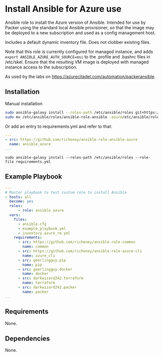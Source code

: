 # Install Ansible for Azure use

Ansible role to install the Azure version of Ansible. Intended for use by Packer using the standard local Ansible provisioner, so that the image may be deployed to a new subscription and used as a config management host.

Includes a default dynamic inventory file. Does not clobber existing files.

Note that this role is currently configured for managed instance, and adds `export ANSIBLE_AZURE_AUTH_SOURCE=msi` to the .profile and .bashrc files in /etc/skel.  Ensure that the resulting VM image is deployed with managed instance access to the subscription.

As used by the labs on <https://azurecitadel.com/automation/packeransible>.

## Installation

Manual installation

```bash
sudo ansible-galaxy install --roles-path /etc/ansible/roles git+https://github.com/richeney/ansible-role-ansible-azure
sudo mv /etc/ansible/roles/ansible-role-ansible -azure/etc/ansible/roles/ansible_azure
```

Or add an entry to requirements.yml and refer to that:

```yaml
---
- src: https://github.com/richeney/ansible-role-ansible-azure
  name: ansible_azure
...
```

`sudo ansible-galaxy install --roles-path /etc/ansible/roles --role-file requirements.yml`

## Example Playbook

```yaml
---
# Master playbook to test custom role to install Ansible
- hosts: all
  become: yes
  roles:
      - role: ansible_azure
  vars:
    files:
      - ansible.cfg
      - example_playbook.yml
      - inventory.azure_rm.yml
    requirements:
      - src: https://github.com/richeney/ansible-role-common
        name: common
      - src: https://github.com/richeney/ansible-role-azure-cli
        name: azure_cli
      - src: geerlingguy.pip
        name: pip
      - src: geerlingguy.docker
        name: docker
      - src: darkwizard242.terraform
        name: terraform
      - src: darkwizard242.packer
        name: packer
...
```

## Requirements

None.

## Dependencies

None.
